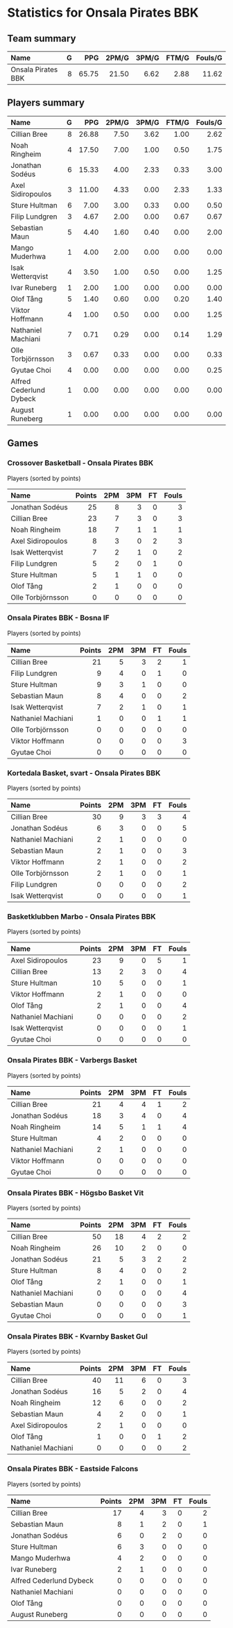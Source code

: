 # Statistics for Onsala Pirates BBK

## Team summary

| Name | G | PPG | 2PM/G | 3PM/G | FTM/G | Fouls/G |
|:-----|--:|----:|------:|------:|------:|--------:|
| Onsala Pirates BBK | 8 | 65.75 | 21.50 | 6.62 | 2.88 | 11.62 |

## Players summary

| Name | G | PPG | 2PM/G | 3PM/G | FTM/G | Fouls/G |
|:-----|--:|----:|------:|------:|------:|--------:|
| Cillian Bree | 8 | 26.88 | 7.50 | 3.62 | 1.00 | 2.62 |
| Noah Ringheim | 4 | 17.50 | 7.00 | 1.00 | 0.50 | 1.75 |
| Jonathan Sodéus | 6 | 15.33 | 4.00 | 2.33 | 0.33 | 3.00 |
| Axel Sidiropoulos | 3 | 11.00 | 4.33 | 0.00 | 2.33 | 1.33 |
| Sture Hultman | 6 | 7.00 | 3.00 | 0.33 | 0.00 | 0.50 |
| Filip Lundgren | 3 | 4.67 | 2.00 | 0.00 | 0.67 | 0.67 |
| Sebastian Maun | 5 | 4.40 | 1.60 | 0.40 | 0.00 | 2.00 |
| Mango Muderhwa | 1 | 4.00 | 2.00 | 0.00 | 0.00 | 0.00 |
| Isak Wetterqvist | 4 | 3.50 | 1.00 | 0.50 | 0.00 | 1.25 |
| Ivar Runeberg | 1 | 2.00 | 1.00 | 0.00 | 0.00 | 0.00 |
| Olof Tång | 5 | 1.40 | 0.60 | 0.00 | 0.20 | 1.40 |
| Viktor Hoffmann | 4 | 1.00 | 0.50 | 0.00 | 0.00 | 1.25 |
| Nathaniel Machiani | 7 | 0.71 | 0.29 | 0.00 | 0.14 | 1.29 |
| Olle Torbjörnsson | 3 | 0.67 | 0.33 | 0.00 | 0.00 | 0.33 |
| Gyutae Choi | 4 | 0.00 | 0.00 | 0.00 | 0.00 | 0.25 |
| Alfred Cederlund Dybeck | 1 | 0.00 | 0.00 | 0.00 | 0.00 | 0.00 |
| August Runeberg | 1 | 0.00 | 0.00 | 0.00 | 0.00 | 0.00 |

## Games

### Crossover Basketball - Onsala Pirates BBK

Players (sorted by points)

| Name | Points | 2PM | 3PM | FT | Fouls |
|:-----|-------:|----:|----:|---:|------:|
| Jonathan Sodéus | 25 |  8 |  3 |  0 |  3 |
| Cillian Bree | 23 |  7 |  3 |  0 |  3 |
| Noah Ringheim | 18 |  7 |  1 |  1 |  1 |
| Axel Sidiropoulos |  8 |  3 |  0 |  2 |  3 |
| Isak Wetterqvist |  7 |  2 |  1 |  0 |  2 |
| Filip Lundgren |  5 |  2 |  0 |  1 |  0 |
| Sture Hultman |  5 |  1 |  1 |  0 |  0 |
| Olof Tång |  2 |  1 |  0 |  0 |  0 |
| Olle Torbjörnsson |  0 |  0 |  0 |  0 |  0 |

### Onsala Pirates BBK - Bosna IF

Players (sorted by points)

| Name | Points | 2PM | 3PM | FT | Fouls |
|:-----|-------:|----:|----:|---:|------:|
| Cillian Bree | 21 |  5 |  3 |  2 |  1 |
| Filip Lundgren |  9 |  4 |  0 |  1 |  0 |
| Sture Hultman |  9 |  3 |  1 |  0 |  0 |
| Sebastian Maun |  8 |  4 |  0 |  0 |  2 |
| Isak Wetterqvist |  7 |  2 |  1 |  0 |  1 |
| Nathaniel Machiani |  1 |  0 |  0 |  1 |  1 |
| Olle Torbjörnsson |  0 |  0 |  0 |  0 |  0 |
| Viktor Hoffmann |  0 |  0 |  0 |  0 |  3 |
| Gyutae Choi |  0 |  0 |  0 |  0 |  0 |

### Kortedala Basket, svart - Onsala Pirates BBK

Players (sorted by points)

| Name | Points | 2PM | 3PM | FT | Fouls |
|:-----|-------:|----:|----:|---:|------:|
| Cillian Bree | 30 |  9 |  3 |  3 |  4 |
| Jonathan Sodéus |  6 |  3 |  0 |  0 |  5 |
| Nathaniel Machiani |  2 |  1 |  0 |  0 |  0 |
| Sebastian Maun |  2 |  1 |  0 |  0 |  3 |
| Viktor Hoffmann |  2 |  1 |  0 |  0 |  2 |
| Olle Torbjörnsson |  2 |  1 |  0 |  0 |  1 |
| Filip Lundgren |  0 |  0 |  0 |  0 |  2 |
| Isak Wetterqvist |  0 |  0 |  0 |  0 |  1 |

### Basketklubben Marbo - Onsala Pirates BBK

Players (sorted by points)

| Name | Points | 2PM | 3PM | FT | Fouls |
|:-----|-------:|----:|----:|---:|------:|
| Axel Sidiropoulos | 23 |  9 |  0 |  5 |  1 |
| Cillian Bree | 13 |  2 |  3 |  0 |  4 |
| Sture Hultman | 10 |  5 |  0 |  0 |  1 |
| Viktor Hoffmann |  2 |  1 |  0 |  0 |  0 |
| Olof Tång |  2 |  1 |  0 |  0 |  4 |
| Nathaniel Machiani |  0 |  0 |  0 |  0 |  2 |
| Isak Wetterqvist |  0 |  0 |  0 |  0 |  1 |
| Gyutae Choi |  0 |  0 |  0 |  0 |  0 |

### Onsala Pirates BBK - Varbergs Basket

Players (sorted by points)

| Name | Points | 2PM | 3PM | FT | Fouls |
|:-----|-------:|----:|----:|---:|------:|
| Cillian Bree | 21 |  4 |  4 |  1 |  2 |
| Jonathan Sodéus | 18 |  3 |  4 |  0 |  4 |
| Noah Ringheim | 14 |  5 |  1 |  1 |  4 |
| Sture Hultman |  4 |  2 |  0 |  0 |  0 |
| Nathaniel Machiani |  2 |  1 |  0 |  0 |  0 |
| Viktor Hoffmann |  0 |  0 |  0 |  0 |  0 |
| Gyutae Choi |  0 |  0 |  0 |  0 |  0 |

### Onsala Pirates BBK - Högsbo Basket Vit

Players (sorted by points)

| Name | Points | 2PM | 3PM | FT | Fouls |
|:-----|-------:|----:|----:|---:|------:|
| Cillian Bree | 50 | 18 |  4 |  2 |  2 |
| Noah Ringheim | 26 | 10 |  2 |  0 |  0 |
| Jonathan Sodéus | 21 |  5 |  3 |  2 |  2 |
| Sture Hultman |  8 |  4 |  0 |  0 |  2 |
| Olof Tång |  2 |  1 |  0 |  0 |  1 |
| Nathaniel Machiani |  0 |  0 |  0 |  0 |  4 |
| Sebastian Maun |  0 |  0 |  0 |  0 |  3 |
| Gyutae Choi |  0 |  0 |  0 |  0 |  1 |

### Onsala Pirates BBK - Kvarnby Basket Gul

Players (sorted by points)

| Name | Points | 2PM | 3PM | FT | Fouls |
|:-----|-------:|----:|----:|---:|------:|
| Cillian Bree | 40 | 11 |  6 |  0 |  3 |
| Jonathan Sodéus | 16 |  5 |  2 |  0 |  4 |
| Noah Ringheim | 12 |  6 |  0 |  0 |  2 |
| Sebastian Maun |  4 |  2 |  0 |  0 |  1 |
| Axel Sidiropoulos |  2 |  1 |  0 |  0 |  0 |
| Olof Tång |  1 |  0 |  0 |  1 |  2 |
| Nathaniel Machiani |  0 |  0 |  0 |  0 |  2 |

### Onsala Pirates BBK - Eastside Falcons

Players (sorted by points)

| Name | Points | 2PM | 3PM | FT | Fouls |
|:-----|-------:|----:|----:|---:|------:|
| Cillian Bree | 17 |  4 |  3 |  0 |  2 |
| Sebastian Maun |  8 |  1 |  2 |  0 |  1 |
| Jonathan Sodéus |  6 |  0 |  2 |  0 |  0 |
| Sture Hultman |  6 |  3 |  0 |  0 |  0 |
| Mango Muderhwa |  4 |  2 |  0 |  0 |  0 |
| Ivar Runeberg |  2 |  1 |  0 |  0 |  0 |
| Alfred Cederlund Dybeck |  0 |  0 |  0 |  0 |  0 |
| Nathaniel Machiani |  0 |  0 |  0 |  0 |  0 |
| Olof Tång |  0 |  0 |  0 |  0 |  0 |
| August Runeberg |  0 |  0 |  0 |  0 |  0 |

